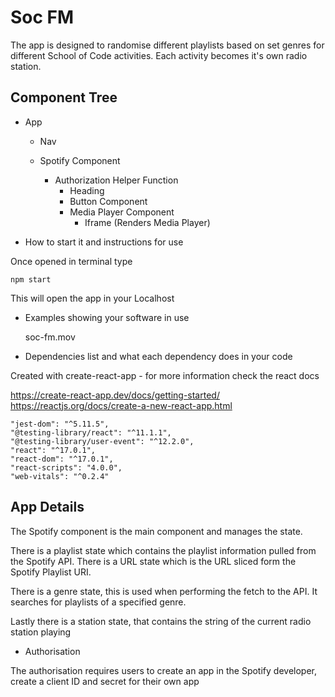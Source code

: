 # Soc FM

The app is designed to randomise different playlists based on set genres for different School of Code activities. Each activity becomes it's own radio station.

## Component Tree
- App

  - Nav
  - Spotify Component

    - Authorization Helper Function
      - Heading
      - Button Component
      - Media Player Component
        - Iframe (Renders Media Player)

- How to start it and instructions for use

Once opened in terminal type

    npm start

This will open the app in your Localhost

- Examples showing your software in use

  soc-fm.mov

- Dependencies list and what each dependency does in your code

Created with create-react-app - for more information check the react docs

https://create-react-app.dev/docs/getting-started/
https://reactjs.org/docs/create-a-new-react-app.html

    "jest-dom": "^5.11.5",
    "@testing-library/react": "^11.1.1",
    "@testing-library/user-event": "^12.2.0",
    "react": "^17.0.1",
    "react-dom": "^17.0.1",
    "react-scripts": "4.0.0",
    "web-vitals": "^0.2.4"

## App Details

The Spotify component is the main component and manages the state.

There is a playlist state which contains the playlist information pulled from the Spotify API. There is a URL state which is the URL sliced form the Spotify Playlist URI.

There is a genre state, this is used when performing the fetch to the API. It searches for playlists of a specified genre.

Lastly there is a station state, that contains the string of the current radio station playing

- Authorisation

The authorisation requires users to create an app in the Spotify developer, create a client ID and secret for their own app
